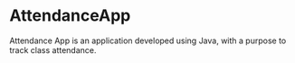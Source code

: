 # AttendanceApp
Attendance App is an application developed using Java, with a purpose to track class attendance.
